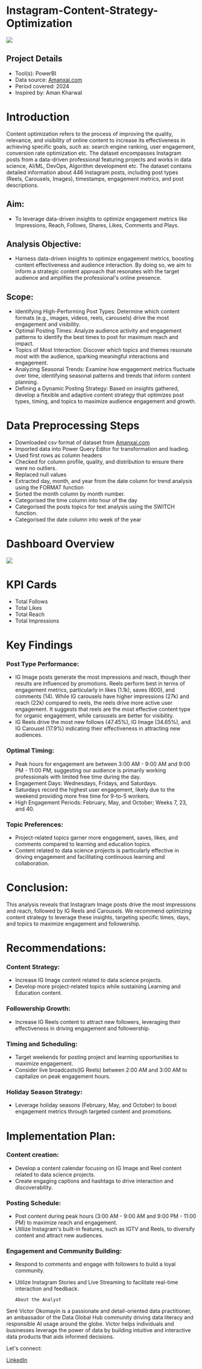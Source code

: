 # Instagram-Content-Strategy-Optimization
![](https://github.com/VictorOkomayin/Files/blob/main/content%20strategy.png)

## Project Details
- Tool(s): PowerBI
- Data source: [Amanxai.com](https://amanxai.com/2025/01/06/instagram-content-strategy-optimization-with-python/)
- Period covered: 2024
- Inspired by: Aman Kharwal

# Introduction
Content optimization refers to the process of improving the quality, relevance, and visibility of online content to increase its effectiveness in achieving specific goals, such as: search engine ranking, user engagement, conversion rate optimization etc. The dataset encompasses Instagram posts from a data-driven professional featuring projects and works in data science, AI/ML, DevOps, Algorithm development etc. The dataset contains detailed information about 446 Instagram posts, including post types (Reels, Carousels, Images), timestamps, engagement metrics, and post descriptions.

  ## Aim:
  - To leverage data-driven insights to optimize engagement metrics like Impressions, Reach, Follows, Shares, Likes, Comments and Plays.
  ## Analysis Objective: 
  - Harness data-driven insights to optimize engagement metrics, boosting content effectiveness and audience interaction. By doing so, we       aim to inform a strategic content approach that resonates with the target audience and amplifies the professional's online presence.
  ## Scope:
  
  - Identifying High-Performing Post Types: Determine which content formats (e.g., images, videos, reels, carousels) drive the most engagement and visibility.
  - Optimal Posting Times: Analyze audience activity and engagement patterns to identify the best times to post for maximum reach and impact.
  - Topics of Most Interaction: Discover which topics and themes resonate most with the audience, sparking meaningful interactions and engagement.
  - Analyzing Seasonal Trends: Examine how engagement metrics fluctuate over time, identifying seasonal patterns and trends that inform content planning.
  - Defining a Dynamic Posting Strategy: Based on insights gathered, develop a flexible and adaptive content strategy that optimizes post types, timing, and topics to maximize audience       engagement and growth.


# Data Preprocessing Steps
- Downloaded csv format of dataset from [Amanxai.com](https://amanxai.com/2025/01/06/instagram-content-strategy-optimization-with-python/)
- Imported data into Power Query Editor for transformation and loading.
- Used first rows as column headers
- Checked for column profile, quality, and distribution to ensure there were no outliers.
- Replaced null values
- Extracted day, month, and year from the date column for trend analysis using the FORMAT function
- Sorted the month column by month number.
- Categorised the time column into hour of the day
- Categorised the posts topics for text analysis using the SWITCH function.
- Categorised the date column into week of the year
  
# Dashboard Overview
![](https://github.com/VictorOkomayin/Files/blob/main/IMG_20250603_211512.jpg)

# KPI Cards
- Total Follows
- Total Likes
- Total Reach
- Total Impressions

# Key Findings
 
  ### Post Type Performance: 
   - IG Image posts generate the most impressions and reach, though their results are influenced by promotions. Reels perform best in terms of engagement metrics, particularly in likes (1.1k), saves (600), and comments (14). While IG carousels have higher impressions (27k) and reach (22k) compared to reels, the reels drive more active user engagement. It suggests that reels are the most effective content type for organic engagement, while carousels are better for visibility.
  - IG Reels drive the most new follows (47.45%), IG Image (34.65%), and IG Carousel (17.9%) indicating their effectiveness in attracting new audiences.
  ### Optimal Timing:
  - Peak hours for engagement are between 3:00 AM - 9:00 AM and 9:00 PM - 11:00 PM, suggesting our audience is primarily working professionals with limited free time during the day.
  - Engagement Days: Wednesdays, Fridays, and Saturdays.
  - Saturdays record the highest user engagement, likely due to the weekend providing more free time for 9-to-5 workers.
  - High Engagement Periods: February, May, and October; Weeks 7, 23, and 40.
  ### Topic Preferences:
  - Project-related topics garner more engagement, saves, likes, and comments compared to learning and education topics.
  - Content related to data science projects is particularly effective in  driving engagement and facilitating continuous learning and collaboration.

# Conclusion:
This analysis reveals that Instagram Image posts drive the most impressions and reach, followed by IG Reels and Carousels. We recommend optimizing content strategy to leverage these insights, targeting specific times, days, and topics to maximize engagement and followership.

# Recommendations:

 ### Content Strategy:
  - Increase IG Image content related to data science projects.
  - Develop more project-related topics while sustaining Learning and Education content.
 ### Followership Growth:
  - Increase IG Reels content to attract new followers, leveraging their effectiveness in driving engagement and followership.
 ### Timing and Scheduling:
  - Target weekends for posting project and learning opportunities to maximize engagement.
  - Consider live broadcasts(IG Reels) between 2:00 AM and 3:00 AM to capitalize on peak engagement hours.
 ### Holiday Season Strategy:
  - Leverage holiday seasons (February, May, and October) to boost engagement metrics through targeted content and promotions.

# Implementation Plan:
  ### Content creation:
  - Develop a content calendar focusing on IG Image and Reel content related     to data science projects.
  - Create engaging captions and hashtags to drive interaction and          discoverability.
  ### Posting Schedule:
  - Post content during peak hours (3:00 AM - 9:00 AM and 9:00 PM - 11:00 PM) to maximize reach and engagement.
  - Utilize Instagram's built-in features, such as IGTV and Reels, to diversify content and attract new audiences.
  ### Engagement and Community Building:
  - Respond to comments and engage with followers to build a loyal community.
  - Utilize Instagram Stories and Live Streaming to facilitate real-time   interaction and feedback.

        About the Analyst
 Seré Victor Okomayin is a passionate and detail-oriented data practitioner, an ambassador of the Data Global Hub community driving data literacy and responsible AI usage around the globe. Victor helps individuals and businesses leverage the power of data by building intuitive and interactive data products that aids informed decisions. 

 Let's connect:

  [LinkedIn](https://www.linkedin.com/in/victorokomayin?utm_source=share&utm_campaign=share_via&utm_content=profile&utm_medium=android_app)

